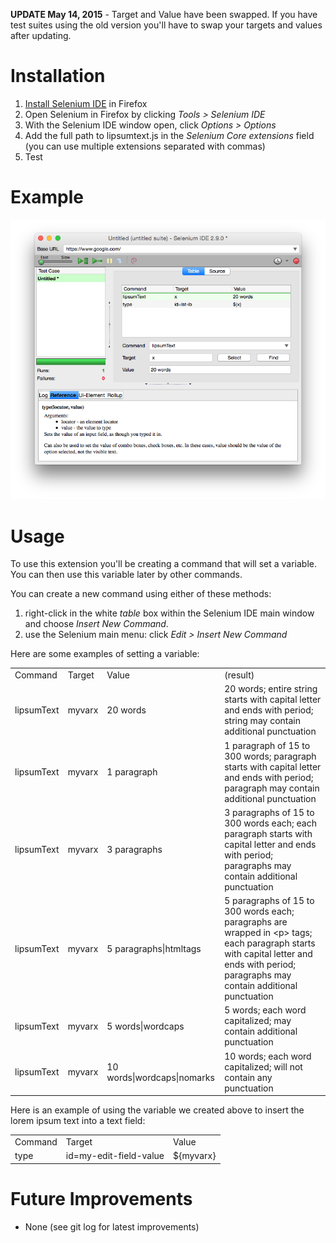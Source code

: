 **UPDATE May 14, 2015** - Target and Value have been swapped. If you have test suites using the old version you'll have to swap your targets and values after updating.

# Installation
1. [Install Selenium IDE](http://seleniumhq.org/) in Firefox
1. Open Selenium in Firefox by clicking *Tools > Selenium IDE*
1. With the Selenium IDE window open, click *Options > Options*
1. Add the full path to lipsumtext.js in the *Selenium Core extensions* field (you can use multiple extensions separated with commas)
1. Test

# Example
![Example](https://raw.githubusercontent.com/agileadam/selenium-lipsumtext/master/example1.png)
    
# Usage
To use this extension you'll be creating a command that will set a variable. You can then use this variable later by other commands.

You can create a new command using either of these methods:

1. right-click in the white *table* box within the Selenium IDE main window and choose *Insert New Command*.
1. use the Selenium main menu: click *Edit > Insert New Command*

Here are some examples of setting a variable:

<table>
	<tr>
		<td>Command</td>
		<td>Target</td>
		<td>Value</td>
		<td>(result)</td>
	</tr>
	<tr>
		<td>lipsumText</td>
		<td>myvarx</td>
		<td>20 words</td>
		<td>20 words; entire string starts with capital letter and ends with period; string may contain additional punctuation</td>
	</tr>
	<tr>
		<td>lipsumText</td>
		<td>myvarx</td>
		<td>1 paragraph</td>
		<td>1 paragraph of 15 to 300 words; paragraph starts with capital letter and ends with period; paragraph may contain additional punctuation</td>
	</tr>
	<tr>
		<td>lipsumText</td>
		<td>myvarx</td>
		<td>3 paragraphs</td>
		<td>3 paragraphs of 15 to 300 words each; each paragraph starts with capital letter and ends with period; paragraphs may contain additional punctuation</td>
	</tr>
	<tr>
		<td>lipsumText</td>
		<td>myvarx</td>
		<td>5 paragraphs|htmltags</td>
		<td>5 paragraphs of 15 to 300 words each; paragraphs are wrapped in &lt;p&gt; tags; each paragraph starts with capital letter and ends with period; paragraphs may contain additional punctuation</td>
	</tr>
	<tr>
		<td>lipsumText</td>
		<td>myvarx</td>
		<td>5 words|wordcaps</td>
		<td>5 words; each word capitalized; may contain additional punctuation</td>
	</tr>
	<tr>
		<td>lipsumText</td>
		<td>myvarx</td>
		<td>10 words|wordcaps|nomarks</td>
		<td>10 words; each word capitalized; will not contain any punctuation</td>
	</tr>
</table>

Here is an example of using the variable we created above to insert the lorem ipsum text into a text field:

<table>
	<tr>
		<td>Command</td>
		<td>Target</td>
		<td>Value</td>
	</tr>
	<tr>
		<td>type</td>
		<td>id=my-edit-field-value</td>
		<td>${myvarx}</td>
	</tr>
</table>

# Future Improvements
- None (see git log for latest improvements)

